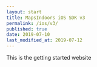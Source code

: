 ```yaml
---
layout: start
title: MapsIndoors iOS SDK v3
permalink: /ios/v3/
published: true
date: 2019-07-10
last_modified_at: 2019-07-12
---
```


This is the getting started website

